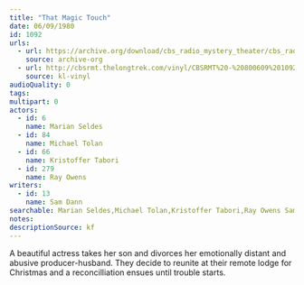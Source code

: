 ```yaml
---
title: "That Magic Touch"
date: 06/09/1980
id: 1092
urls: 
  - url: https://archive.org/download/cbs_radio_mystery_theater/cbs_radio_mystery_theater-1051-1100.zip/cbs_radio_mystery_theater-1051-1100%2Fcbsrmt_1092_that_magic_touch.mp3
    source: archive-org
  - url: http://cbsrmt.thelongtrek.com/vinyl/CBSRMT%20-%20800609%201092%20That%20Magic%20Touch_afrts.mp3
    source: kl-vinyl
audioQuality: 0
tags: 
multipart: 0
actors:  
  - id: 6
    name: Marian Seldes  
  - id: 84
    name: Michael Tolan  
  - id: 66
    name: Kristoffer Tabori  
  - id: 279
    name: Ray Owens
writers:  
  - id: 13
    name: Sam Dann
searchable: Marian Seldes,Michael Tolan,Kristoffer Tabori,Ray Owens Sam Dann
notes: 
descriptionSource: kf
---
```

A beautiful actress takes her son and divorces her emotionally distant and abusive producer-husband. They decide to reunite at their remote lodge for Christmas and a reconcilliation ensues until trouble starts.